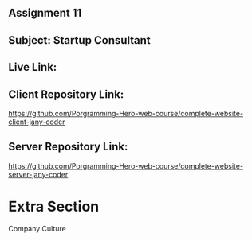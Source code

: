 ## Assignment 11
## Subject: Startup Consultant

## Live Link:

## Client Repository Link: 
https://github.com/Porgramming-Hero-web-course/complete-website-client-jany-coder

## Server Repository Link: 
https://github.com/Porgramming-Hero-web-course/complete-website-server-jany-coder

# Extra Section

Company Culture




